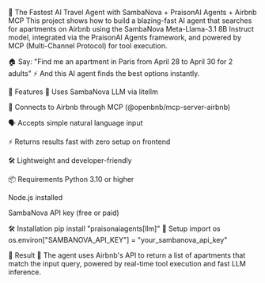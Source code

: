 🧠 The Fastest AI Travel Agent with SambaNova + PraisonAI Agents + Airbnb MCP
This project shows how to build a blazing-fast AI agent that searches for apartments on Airbnb using the SambaNova Meta-Llama-3.1 8B Instruct model, integrated via the PraisonAI Agents framework, and powered by MCP (Multi-Channel Protocol) for tool execution.

🏠 Say: "Find me an apartment in Paris from April 28 to April 30 for 2 adults"
⚡ And this AI agent finds the best options instantly.

🚀 Features
🧠 Uses SambaNova LLM via litellm

🔌 Connects to Airbnb through MCP (@openbnb/mcp-server-airbnb)

🗣️ Accepts simple natural language input

⚡ Returns results fast with zero setup on frontend

🛠️ Lightweight and developer-friendly

📦 Requirements
Python 3.10 or higher

Node.js installed

SambaNova API key (free or paid)

🛠️ Installation
pip install "praisonaiagents[llm]"
🔐 Setup
import os
os.environ["SAMBANOVA_API_KEY"] = "your_sambanova_api_key"

🎯 Result
💬 The agent uses Airbnb's API to return a list of apartments that match the input query, powered by real-time tool execution and fast LLM inference.
